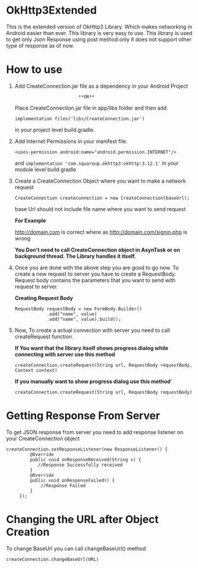# OkHttp3Extended

This is the extended version of OkHttp3 Library. Which makes networking in Android easier than ever. This library is very easy to use. This library is used to get only Json Response using post method only it does not support other type of response as of now.

# How to use

1. Add CreateConnection.jar file as a dependency in your Android Project 
                             
                               **OR**
                               
   Place CreateConnection.jar file in app/libs folder and then add 
   
    ```
    implementation files('libs/CreateConnection.jar')
    ```
    
   in your project level build.gradle.
   
2. Add Internet Permissions in your manifest file.

   ```<uses-permission android:name="android.permission.INTERNET"/>```
   
   and 
   ```implementation 'com.squareup.okhttp3:okhttp:3.12.1'```
   in your module level build.gradle

3. Create a CreateConnection Object where you want to make a network request

   ```CreateConnection createconnection = new CreateConnection(baseUrl);```
   
   base Url should not include file name where you want to send request
   
   **For  Example**
   
   http://domain.com is correct where as http://domain.com/signin.php is wrong
   
   **You Don't need to call CreateConnection object in AsynTask or on background thread. The Library handles it itself.**

4. Once you are done with the above step you are good to go now. To create a new request to server you have to create a RequestBody. Request body contains the parameters that you want to send with request to server.

   **Creating Request Body**
   
    ```
    RequestBody requestBody = new FormBody.Builder()
                .add("name", value)
                .add("name", value).build();
    ```
               
5. Now, To create a actual connection with server you need to call createRequest function.

   **If You want that the library itself shows progress dialog while connecting with server use this method**
     
     ```
     createConnection.createRequest(String url, RequestBody requestBody, Context context)
     ```

   **If you manually want to show progress dialog use this method**'
     
     ```
     createConnection.createRequest(String url, RequestBody requestBody)
     ```
     
# Getting Response From Server

To get JSON response from server you need to add response listener on your CreateConnection object
  
   ```
   createConnection.setResponseListener(new ResponseListener() {     
            @Override
            public void onResponseReceived(String s) {
               //Response Successfully received
            }
            @Override
            public void onResponseFailed() {
                //Response Failed
            }
        });
   ```
# Changing the URL after Object Creation
 
To change BaseUrl you can call changeBaseUrl() method

```createConnection.changeBaseUrl(URL)```
